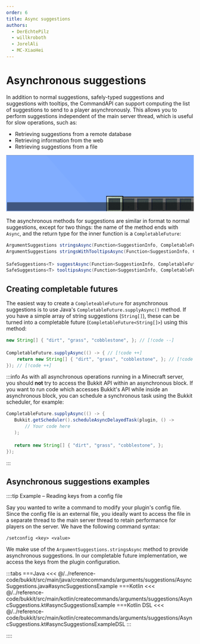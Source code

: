 ```yaml
---
order: 6
title: Async suggestions
authors:
  - DerEchtePilz
  - willkroboth
  - JorelAli
  - MC-XiaoHei
---
```


# Asynchronous suggestions

In addition to normal suggestions, safely-typed suggestions and suggestions with tooltips, the CommandAPI can support computing the list of suggestions to send to a player asynchronously. This allows you to perform suggestions independent of the main server thread, which is useful for slow operations, such as:

- Retrieving suggestions from a remote database
- Retrieving information from the web
- Retrieving suggestions from a file

![asynchronous suggestions](/images/asyncsuggestions.gif)

The asynchronous methods for suggestions are similar in format to normal suggestions, except for two things: the name of the method ends with `Async`, and the return type for the inner function is a `CompletableFuture`:

```java
ArgumentSuggestions stringsAsync(Function<SuggestionInfo, CompletableFuture<String[]>> suggestions);
ArgumentSuggestions stringsWithTooltipsAsync(Function<SuggestionInfo, CompletableFuture<IStringTooltip[]>> suggestions);
    
SafeSuggestions<T> suggestAsync(Function<SuggestionInfo, CompletableFuture<T[]>> suggestions);
SafeSuggestions<T> tooltipsAsync(Function<SuggestionInfo, CompletableFuture<Tooltip<T>[]>> suggestions);
```

## Creating completable futures

The easiest way to create a `CompleteableFuture` for asynchronous suggestions is to use Java's `CompletableFuture.supplyAsync()` method. If you have a simple array of string suggestions (`String[]`), these can be turned into a completable future (`CompletableFuture<String[]>`) using this method:

```java
new String[] { "dirt", "grass", "cobblestone", }; // [!code --]
    
CompletableFuture.supplyAsync(() -> { // [!code ++]
    return new String[] { "dirt", "grass", "cobblestone", }; // [!code ++]
}); // [!code ++]
```

:::info
As with all asynchronous operations running in a Minecraft server, you should **not** try to access the Bukkit API within an asynchronous block. If you want to run code which accesses Bukkit's API while inside an asynchronous block, you can schedule a synchronous task using the Bukkit scheduler, for example:

```java
CompletableFuture.supplyAsync(() -> {
   Bukkit.getScheduler().scheduleAsyncDelayedTask(plugin, () -> 
       // Your code here
   );

   return new String[] { "dirt", "grass", "cobblestone", };
});
```
:::

## Asynchronous suggestions examples

::::tip Example – Reading keys from a config file

Say you wanted to write a command to modify your plugin's config file. Since the config file is an external file, you ideally want to access the file in a separate thread to the main server thread to retain performance for players on the server. We have the following command syntax:

```mccmd
/setconfig <key> <value>
```

We make use of the `ArgumentSuggestions.stringsAsync` method to provide asynchronous suggestions. In our completable future implementation, we access the keys from the plugin configuration.

:::tabs
===Java
<<< @/../reference-code/bukkit/src/main/java/createcommands/arguments/suggestions/AsyncSuggestions.java#asyncSuggestionsExample
===Kotlin
<<< @/../reference-code/bukkit/src/main/kotlin/createcommands/arguments/suggestions/AsyncSuggestions.kt#asyncSuggestionsExample
===Kotlin DSL
<<< @/../reference-code/bukkit/src/main/kotlin/createcommands/arguments/suggestions/AsyncSuggestions.kt#asyncSuggestionsExampleDSL
:::

::::